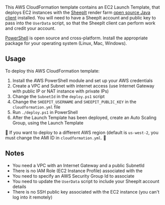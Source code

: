 This AWS CloudFormation template contains an EC2 Launch Template, that deploys EC2 instances with the [SheepIt](https://www.sheepit-renderfarm.com/) render farm [open source Java client](https://github.com/laurent-clouet/sheepit-client/) installed. You will need to have a SheepIt account and public key to pass into the `UserData` script, so that the SheepIt client can perform work and credit your account.

[PowerShell](https://github.com/PowerShell/PowerShell/) is open source and cross-platform. Install the appropriate package for your operating system (Linux, Mac, Windows).

## Usage

To deploy this AWS CloudFormation template:

1. Install the AWS PowerShell module and set up your AWS credentials
1. Create a VPC and Subnet with internet access (use Internet Gateway with public IP or NAT instance with private IPs)
1. Change the `SubnetId` in the `deploy.ps1` script
1. Change the `SHEEPIT_USERNAME` and `SHEEPIT_PUBLIC_KEY` in the `cloudformation.yml` file
1. Run `./deploy.ps1` in PowerShell
1. After the Launch Template has been deployed, create an Auto Scaling Group, using the Launch Template

🚨 If you want to deploy to a different AWS region (default is `us-west-2`, you must change the AMI ID in `cloudformation.yml`. 🚨

Notes
-----------

* You need a VPC with an Internet Gateway and a public SubnetId
* There is no IAM Role (EC2 Instance Profile) associated with the
* You need to specify an AWS Security Group Id to associate
* You need to update the `UserData` script to include your SheepIt account details
* There is no SSH public key associated with the EC2 instance (you can't log into it remotely)

